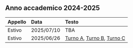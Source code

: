## Anno accademico 2024-2025
| Appello | Data | Testo |
|:----- |:-------|:-------
|Estivo | 2025/07/10 | TBA
|Estivo | 2025/06/26 | [Turno A](https://github.com/TdP-esami/2025-06-26-A.git), [Turno B](https://github.com/TdP-esami/2025-06-26-B.git), [Turno C](https://github.com/TdP-esami/2025-06-26-C.git)
